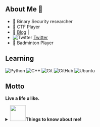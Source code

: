 ## About Me 👋
- 🔭 Binary Security researcher
- 🎰 CTF Player
- 🎫 [Blog](https://www.v4ler1an.com/) | 
- ![Twitter](https://img.shields.io/twitter/url?style=social) [Twitter](https://twitter.com/YaoyaoShaw)
- 🏸 Badminton Player

## Learning

![Python](https://img.shields.io/badge/-Python-gray?style=flat-square&logo=python)
![C++](https://img.shields.io/badge/-cpp-gray?style=flat-square&logo=c)
![Git](https://img.shields.io/badge/-Git-gray?style=flat-square&logo=git)
![GitHub](https://img.shields.io/badge/-GitHub-gray?style=flat-square&logo=github)
![Ubuntu](https://img.shields.io/badge/-Ubuntu-gray?style=flat-square&logo=ubuntu)

## Motto

**Live a life u like.**
<!--
**AlexsanderShaw/AlexsanderShaw** is a ✨ _special_ ✨ repository because its `README.md` (this file) appears on your GitHub profile.

Here are some ideas to get you started:

- 🔭 I’m currently working on ...
- 🌱 I’m currently learning ...
- 👯 I’m looking to collaborate on ...
- 🤔 I’m looking for help with ...
- 💬 Ask me about ...
- 📫 How to reach me: ...
- 😄 Pronouns: ...
- ⚡ Fun fact: ...
-->

<details>
  <summary> <b>  <img src="https://media.giphy.com/media/VgCDAzcKvsR6OM0uWg/giphy.gif" width="50">Things to know about me! </b></summary>


![github-stats](https://github-readme-stats.vercel.app/api?username=AlexsanderShaw&show_icons=true&line_height=25&hide_title=true)

</details>

